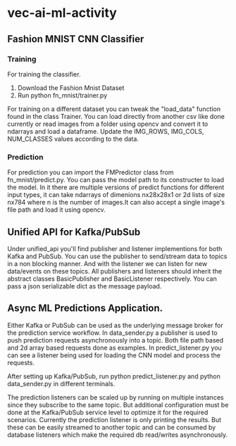 # vec-ai-ml-activity

## Fashion MNIST CNN Classifier

### Training

For training the classifier. 
1. Download the Fashion Mnist Dataset
2. Run python fn_mnist/trainer.py 

For training on a different dataset you can tweak the "load_data" function found in the class Trainer. You can load directly from another csv like done currently or read images from a folder using opencv and convert it to ndarrays and load a dataframe. Update the IMG_ROWS, IMG_COLS, NUM_CLASSES values according to the data.


### Prediction

For prediction you can import the FMPredictor class from fn_mnist/predict.py. You can pass the model path to its constructer to load the model. In it there are multiple versions of predict functions for different input types, it can take ndarrays of dimenions nx28x28x1 or 2d lists of size nx784 where n is the number of images.It can also accept a single image's file path and load it using opencv.


## Unified API for Kafka/PubSub

Under unified_api you'll find publisher and listener implementions for both Kafka and PubSub.
You can use the publisher to send/stream data to topics in a non blocking manner. And with the listener we can listen for new data/events on these topics. All publishers and listeners should inherit the abstract classes BasicPublisher and BasicListener respectively. You can pass a json serializable dict as the message payload.

## Async ML Predictions Application.

Either Kafka or PubSub can be used as the underlying message broker for the prediction service workflow. In data_sender.py a publisher is used to push prediction requests asynchronously into a topic. Both file path based and 2d array based requests done as examples. In predict_listener.py you can see a listener being used for loading the CNN model and process the requests.

After setting up Kafka/PubSub, run python predict_listener.py and python data_sender.py in different terminals.

The prediction listeners can be scaled up by running on multiple instances since they subscribe to the same topic. But additional configuration must be done at the Kafka/PubSub service level to optimize it for the required scenarios. Currently the prediction listener is only printing the results. But these can be easily streamed to another topic and can be consumed by database listeners which make the required db read/writes asynchronously.